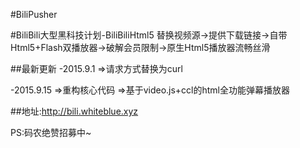 #BiliPusher

#BiliBili大型黑科技计划-BiliBiliHtml5
替换视频源->提供下载链接->自带Html5+Flash双播放器->破解会员限制->原生Html5播放器流畅丝滑


##最新更新 
-2015.9.1
=>请求方式替换为curl

-2015.9.15
=>重构核心代码
=>基于video.js+ccl的html全功能弹幕播放器



##地址:http://bili.whiteblue.xyz

<p>PS:码农绝赞招募中~</p>